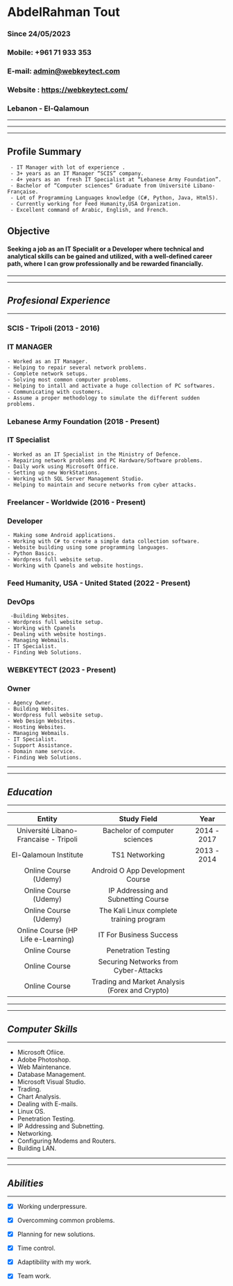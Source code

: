 # **AbdelRahman Tout**

### Since 24/05/2023
### Mobile: +961 71 933 353 
### E-mail: admin@webkeytect.com
### Website : https://webkeytect.com/
### Lebanon - El-Qalamoun


---
---
---

## **Profile Summary**

     - IT Manager with lot of experience . 
     - 3+ years as an IT Manager “SCIS” company.
     - 4+ years as an  fresh IT Specialist at “Lebanese Army Foundation”. 
     - Bachelor of “Computer sciences” Graduate from Université Libano-Française. 
     - Lot of Programming Languages knowledge (C#, Python, Java, Html5).  
     - Currently working for Feed Humanity,USA Organization.
     - Excellent command of Arabic, English, and French.  

## **Objective**

#### Seeking a job as an IT Specialit or a Developer where technical and analytical skills can be gained and utilized, with a well-defined career path, where I can grow professionally and be rewarded financially. 
---
---

## ***Profesional Experience***

---

### **SCIS - Tripoli (2013 - 2016)**
### **IT MANAGER**

    - Worked as an IT Manager.
    - Helping to repair several network problems.
    - Complete network setups.	
    - Solving most common computer problems.
    - Helping to intall and activate a huge collection of PC softwares.
    - Communicating with customers.
    - Assume a proper methodology to simulate the different sudden problems. 

### **Lebanese Army Foundation (2018 - Present)**
### **IT Specialist**

    - Worked as an IT Specialist in the Ministry of Defence.
    - Repairing network problems and PC Hardware/Software problems.
    - Daily work using Microsoft Office.	
    - Setting up new WorkStations.
    - Working with SQL Server Management Studio.
    - Helping to maintain and secure networks from cyber attacks.


### **Freelancer - Worldwide (2016 - Present)**
### **Developer**

    - Making some Android applications.
    - Working with C# to create a simple data collection software.
    - Website building using some programming languages.	
    - Python Basics.
    - Wordpress full website setup.
    - Working with Cpanels and website hostings.

### **Feed Humanity, USA - United Stated (2022 - Present)**
### **DevOps**

     -Building Websites.
    - Wordpress full website setup.
    - Working with Cpanels 
    - Dealing with website hostings.
    - Managing Webmails.
    - IT Specialist.
    - Finding Web Solutions.

### **WEBKEYTECT (2023 - Present)**
### **Owner**

    - Agency Owner.
    - Building Websites.
    - Wordpress full website setup.
    - Web Design Websites.
    - Hosting Websites.
    - Managing Webmails.
    - IT Specialist.
    - Support Assistance.
    - Domain name service.
    - Finding Web Solutions.

---
---

## ***Education***
---


| Entity | Study Field | Year |
|:---------:|:-------------:|:-----:|
| Université Libano-Francaise - Tripoli| Bachelor of computer sciences | 2014 - 2017 |
| El-Qalamoun Institute  | TS1 Networking | 2013 - 2014 |
| Online Course (Udemy)| Android O App Development Course |  |
| Online Course (Udemy) | IP Addressing and Subnetting Course  |  |
| Online Course (Udemy)| The Kali Linux complete training program  |  |
| Online Course (HP Life e-Learning)| IT For Business Success  |  |
| Online Course | Penetration Testing  |  |
| Online Course | Securing Networks from Cyber-Attacks  |  |
| Online Course | Trading and Market Analysis (Forex and Crypto)  |  |

---
---

## ***Computer Skills***
---

- Microsoft Ofiice.
- Adobe Photoshop.
- Web Maintenance.
- Database Management.
- Microsoft Visual Studio.
- Trading.
- Chart Analysis.
- Dealing with E-mails.
- Linux OS.
- Penetration Testing.
- IP Addressing and Subnetting.
- Networking.
- Configuring Modems and Routers.
- Building LAN.

---
---

## ***Abilities***
---

- [x] Working underpressure.
- [x] Overcomming common problems.
- [x] Planning for new solutions.
- [x] Time control.
- [x] Adaptibility with my work.
- [x] Team work.

